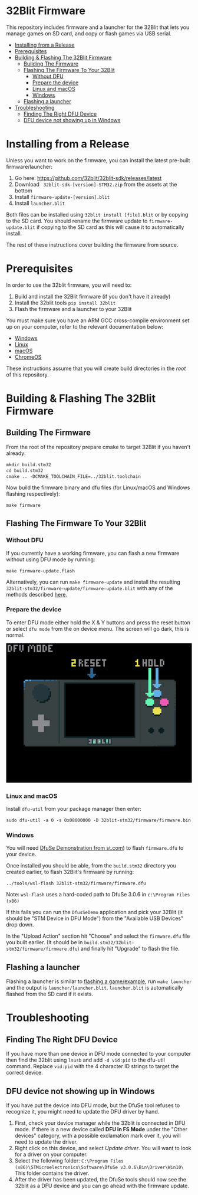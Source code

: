 # 32Blit Firmware <!-- omit in toc -->

This repository includes firmware and a launcher for the 32Blit that lets you manage games on SD card, and copy or flash games via USB serial.

- [Installing from a Release](#installing-from-a-release)
- [Prerequisites](#prerequisites)
- [Building & Flashing The 32Blit Firmware](#building--flashing-the-32blit-firmware)
  - [Building The Firmware](#building-the-firmware)
  - [Flashing The Firmware To Your 32Blit](#flashing-the-firmware-to-your-32blit)
    - [Without DFU](#without-dfu)
    - [Prepare the device](#prepare-the-device)
    - [Linux and macOS](#linux-and-macos)
    - [Windows](#windows)
  - [Flashing a launcher](#flashing-a-launcher)
- [Troubleshooting](#troubleshooting)
  - [Finding The Right DFU Device](#finding-the-right-dfu-device)
  - [DFU device not showing up in Windows](#dfu-device-not-showing-up-in-windows)

# Installing from a Release

Unless you want to work on the firmware, you can install the latest pre-built firmware/launcher:

1. Go here: https://github.com/32blit/32blit-sdk/releases/latest
2. Download ` 32blit-sdk-[version]-STM32.zip` from the assets at the bottom
3. Install `firmware-update-[version].blit`
4. Install `launcher.blit`

Both files can be installed using `32blit install [file].blit` or by copying to the SD card. You should rename the firmware update to `firmware-update.blit` if copying to the SD card as this will cause it to automatically install.

The rest of these instructions cover building the firmware from source.

# Prerequisites

In order to use the 32blit firmware, you will need to:

1. Build and install the 32Blit firmware (if you don't have it already)
2. Install the 32blit tools `pip install 32blit`
3. Flash the firmware and a launcher to your 32Blit

You must make sure you have an ARM GCC cross-compile environment set up on your computer, refer to the relevant documentation below:

* [Windows](Windows-WSL.md)
* [Linux](Linux.md)
* [macOS](macOS.md)
* [ChromeOS](ChromeOS.md)

These instructions assume that you will create build directories in the *root* of this repository.

# Building & Flashing The 32Blit Firmware

## Building The Firmware

From the root of the repository prepare cmake to target 32Blit if you haven't already:

```
mkdir build.stm32
cd build.stm32
cmake .. -DCMAKE_TOOLCHAIN_FILE=../32blit.toolchain
```

Now build the firmware binary and dfu files (for Linux/macOS and Windows flashing respectively):

```
make firmware
```

## Flashing The Firmware To Your 32Blit

### Without DFU
If you currently have a working firmware, you can flash a new firmware without using DFU mode by running:
```
make firmware-update.flash
```

Alternatively, you can run `make firmware-update` and install the resulting `32blit-stm32/firmware-update/firmware-update.blit` with any of the methods described [here](32blit.md#uploading-an-example).

### Prepare the device

To enter DFU mode either hold the X & Y buttons and press the reset button or select `dfu mode` from the on device menu. The screen will go dark, this is normal.

![hold the X & Y buttons and press the reset button](resources/enter-dfu-mode.png)

### Linux and macOS

Install `dfu-util` from your package manager then enter:

```
sudo dfu-util -a 0 -s 0x08000000 -D 32blit-stm32/firmware/firmware.bin
```

### Windows

You will need [DfuSe Demonstration from st.com](https://www.st.com/en/development-tools/stsw-stm32080.html)) to flash `firmware.dfu` to your device.

Once installed you should be able, from the `build.stm32` directory you created earlier, to flash 32Blit's firmware by running:

```
../tools/wsl-flash 32blit-stm32/firmware/firmware.dfu
```

Note: `wsl-flash` uses a hard-coded path to DfuSe 3.0.6 in `c:\Program Files (x86)`

If this fails you can run the `DfusSeDemo` application and pick your 32Blit (it should be "STM Device in DFU Mode") from the "Available USB Devices" drop down.

In the "Upload Action" section hit "Choose" and select the `firmware.dfu` file you built earlier. (It should be in `build.stm32/32blit-stm32/firmware/firmware.dfu`) and finally hit "Upgrade" to flash the file.

## Flashing a launcher
Flashing a launcher is similar to [flashing a game/example](32blit.md#uploading-an-example), run `make launcher` and the output is `launcher/launcher.blit`. `launcher.blit` is automatically flashed from the SD card if it exists.

# Troubleshooting

## Finding The Right DFU Device

If you have more than one device in DFU mode connected to your computer then find the 32blit using `lsusb` and add `-d vid:pid` to the dfu-util command. Replace `vid:pid` with the 4 character ID strings to target the correct device.

## DFU device not showing up in Windows

If you have put the device into DFU mode, but the DfuSe tool refuses to recognize it, you might need to update the DFU driver by hand.

1. First, check your device manager while the 32blit is connected in DFU mode. If there is a new device called **DFU in FS Mode** under the
"Other devices" category, with a possible exclamation mark over it, you will need to update the driver.
2. Right click on this device, and select _Update driver_. You will want to look for a driver on your computer.
3. Select the following folder: `C:\Program Files (x86)\STMicroelectronics\Software\DfuSe v3.0.6\Bin\Driver\Win10\` This folder contains the driver.
4. After the driver has been updated, the DfuSe tools should now see the 32blit as a DFU device and you can go ahead with the firmware update.
